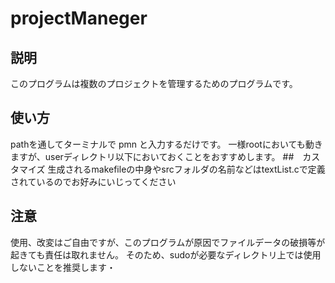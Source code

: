 # projectManeger
## 説明
このプログラムは複数のプロジェクトを管理するためのプログラムです。
## 使い方
pathを通してターミナルで pmn と入力するだけです。
一様rootにおいても動きますが、userディレクトリ以下においておくことをおすすめします。
##　カスタマイズ
生成されるmakefileの中身やsrcフォルダの名前などはtextList.cで定義されているのでお好みにいじってください
## 注意
使用、改変はご自由ですが、このプログラムが原因でファイルデータの破損等が起きても責任は取れません。
そのため、sudoが必要なディレクトリ上では使用しないことを推奨します・
